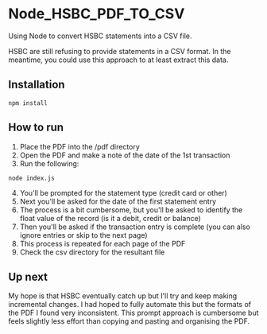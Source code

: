 # Node_HSBC_PDF_TO_CSV
Using Node to convert HSBC statements into a CSV file.

HSBC are still refusing to provide statements in a CSV format. In the meantime, you could use this approach to at least extract this data.


## Installation

```
npm install
```

## How to run

1. Place the PDF into the /pdf directory
2. Open the PDF and make a note of the date of the 1st transaction
3. Run the following:
```
node index.js
```
4. You'll be prompted for the statement type (credit card or other)
5. Next you'll be asked for the date of the first statement entry
6. The process is a bit cumbersome, but you'll be asked to identify the float value of the record (is it a debit, credit or balance)
7. Then you'll be asked if the transaction entry is complete (you can also ignore entries or skip to the next page)
8. This process is repeated for each page of the PDF
9. Check the csv directory for the resultant file

## Up next

My hope is that HSBC eventually catch up but I'll try and keep making incremental changes. I had hoped to fully automate this but the formats of the PDF I found very inconsistent. This prompt approach is cumbersome but feels slightly less effort than copying and pasting and organising the PDF.